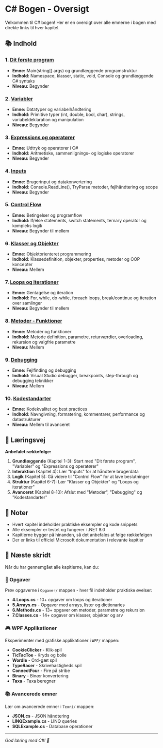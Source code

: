 # C# Bogen - Oversigt

Velkommen til C# bogen! Her er en oversigt over alle emnerne i bogen med direkte links til hver kapitel.

## 📚 Indhold

### 1. [Dit første program](1.%20Dit%20første%20program.md)
- **Emne:** Main(string[] args) og grundlæggende programstruktur
- **Indhold:** Namespace, klasser, static, void, Console og grundlæggende C# syntaks
- **Niveau:** Begynder

### 2. [Variabler](2.%20Variabler.md)
- **Emne:** Datatyper og variabelhåndtering
- **Indhold:** Primitive typer (int, double, bool, char), strings, variabeldeklaration og manipulation
- **Niveau:** Begynder

### 3. [Expressions og operatører](3.%20Expressions%20og%20operatører.md)
- **Emne:** Udtryk og operatorer i C#
- **Indhold:** Aritmetiske, sammenlignings- og logiske operatorer
- **Niveau:** Begynder

### 4. [Inputs](4.%20Inputs.md)
- **Emne:** Brugerinput og datakonvertering
- **Indhold:** Console.ReadLine(), TryParse metoder, fejlhåndtering og scope
- **Niveau:** Begynder

### 5. [Control Flow](5.%20Control%20Flow.md)
- **Emne:** Betingelser og programflow
- **Indhold:** If/else statements, switch statements, ternary operator og kompleks logik
- **Niveau:** Begynder til mellem

### 6. [Klasser og Objekter](6.%20Klasser%20og%20Objekter.md)
- **Emne:** Objektorienteret programmering
- **Indhold:** Klassedefinition, objekter, properties, metoder og OOP koncepter
- **Niveau:** Mellem

### 7. [Loops og iterationer](7.%20Loops%20og%20iterationer.md)
- **Emne:** Gentagelse og iteration
- **Indhold:** For, while, do-while, foreach loops, break/continue og iteration over samlinger
- **Niveau:** Begynder til mellem

### 8. [Metoder - Funktioner](8.%20Metoder%20-%20Funktioner.md)
- **Emne:** Metoder og funktioner
- **Indhold:** Metode definition, parametre, returværdier, overloading, rekursion og valgfrie parametre
- **Niveau:** Mellem

### 9. [Debugging](9.%20Debugging.md)
- **Emne:** Fejlfinding og debugging
- **Indhold:** Visual Studio debugger, breakpoints, step-through og debugging teknikker
- **Niveau:** Mellem

### 10. [Kodestandarter](10.%20Kodestandarter.md)
- **Emne:** Kodekvalitet og best practices
- **Indhold:** Navngivning, formatering, kommentarer, performance og datastrukturer
- **Niveau:** Mellem til avanceret

## 🎯 Læringsvej

**Anbefalet rækkefølge:**
1. **Grundlæggende** (Kapitel 1-3): Start med "Dit første program", "Variabler" og "Expressions og operatører"
2. **Interaktion** (Kapitel 4): Lær "Inputs" for at håndtere brugerdata
3. **Logik** (Kapitel 5): Gå videre til "Control Flow" for at lave beslutninger
4. **Struktur** (Kapitel 6-7): Lær "Klasser og Objekter" og "Loops og iterationer"
5. **Avanceret** (Kapitel 8-10): Afslut med "Metoder", "Debugging" og "Kodestandarter"

## 📝 Noter

- Hvert kapitel indeholder praktiske eksempler og kode snippets
- Alle eksempler er testet og fungerer i .NET 8.0
- Kapitlerne bygger på hinanden, så det anbefales at følge rækkefølgen
- Der er links til officiel Microsoft dokumentation i relevante kapitler

## 🚀 Næste skridt

Når du har gennemgået alle kapitlerne, kan du:

### 📝 Opgaver
Prøv opgaverne i `Opgaver/` mappen - hver fil indeholder praktiske øvelser:
- **4.Loops.cs** - 10+ opgaver om loops og iterationer
- **5.Arrays.cs** - Opgaver med arrays, lister og dictionaries
- **6.Methods.cs** - 13+ opgaver om metoder, parametre og rekursion
- **7.Classes.cs** - 14+ opgaver om klasser, objekter og arv

### 🎮 WPF Applikationer
Eksperimenter med grafiske applikationer i `WPF/` mappen:
- **CookieClicker** - Klik-spil
- **TicTacToe** - Kryds og bolle
- **Wordle** - Ord-gæt spil
- **TypeRacer** - Skrivehastigheds spil
- **ConnectFour** - Fire på stribe
- **Binary** - Binær konvertering
- **Taxa** - Taxa beregner

### 📚 Avancerede emner
Lær om avancerede emner i `Teori/` mappen:
- **JSON.cs** - JSON håndtering
- **LINQExample.cs** - LINQ queries
- **SQLExample.cs** - Database operationer


---

*God læring med C#! 🎉*
